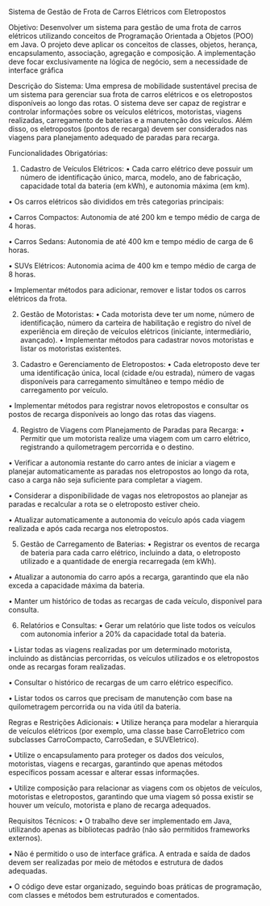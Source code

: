 Sistema de Gestão de Frota de Carros Elétricos com Eletropostos

Objetivo: Desenvolver um sistema para gestão de uma frota de carros elétricos utilizando conceitos de Programação Orientada a Objetos (POO) em Java. O projeto deve aplicar os conceitos de classes, objetos, herança, encapsulamento, associação, agregação e composição. A implementação deve focar exclusivamente na lógica de negócio, sem a necessidade de interface gráfica 

Descrição do Sistema:
Uma empresa de mobilidade sustentável precisa de um sistema para gerenciar sua frota de carros elétricos e os eletropostos disponíveis ao longo das rotas. O sistema deve ser capaz de registrar e controlar informações sobre os veículos elétricos, motoristas, viagens realizadas, carregamento de baterias e a manutenção dos veículos. Além disso, os eletropostos (pontos de recarga) devem ser considerados nas viagens para planejamento adequado de paradas para recarga.

Funcionalidades Obrigatórias:
   1.    Cadastro de Veículos Elétricos:
   •    Cada carro elétrico deve possuir um número de identificação único, marca, modelo, ano de fabricação, capacidade total da bateria (em kWh), e autonomia máxima (em km).

   •    Os carros elétricos são divididos em três categorias principais:

   •    Carros Compactos: Autonomia de até 200 km e tempo médio de carga de 4 horas.

   •    Carros Sedans: Autonomia de até 400 km e tempo médio de carga de 6 horas.

   •    SUVs Elétricos: Autonomia acima de 400 km e tempo médio de carga de 8 horas.

   •    Implementar métodos para adicionar, remover e listar todos os carros elétricos da frota.

   2.    Gestão de Motoristas:
   •    Cada motorista deve ter um nome, número de identificação, número da carteira de habilitação e registro do nível de experiência em direção de veículos elétricos (iniciante, intermediário, avançado).
   •    Implementar métodos para cadastrar novos motoristas e listar os motoristas existentes.

   3.    Cadastro e Gerenciamento de Eletropostos:
   •    Cada eletroposto deve ter uma identificação única, local (cidade e/ou estrada), número de vagas disponíveis para carregamento simultâneo e tempo médio de carregamento por veículo.

   •    Implementar métodos para registrar novos eletropostos e consultar os postos de recarga disponíveis ao longo das rotas das viagens.

   4.    Registro de Viagens com Planejamento de Paradas para Recarga:
   •    Permitir que um motorista realize uma viagem com um carro elétrico, registrando a quilometragem percorrida e o destino.

   •    Verificar a autonomia restante do carro antes de iniciar a viagem e planejar automaticamente as paradas nos eletropostos ao longo da rota, caso a carga não seja suficiente para completar a viagem.

   •    Considerar a disponibilidade de vagas nos eletropostos ao planejar as paradas e recalcular a rota se o eletroposto estiver cheio.

   •    Atualizar automaticamente a autonomia do veículo após cada viagem realizada e após cada recarga nos eletropostos.

   5.    Gestão de Carregamento de Baterias:
   •    Registrar os eventos de recarga de bateria para cada carro elétrico, incluindo a data, o eletroposto utilizado e a quantidade de energia recarregada (em kWh).

   •    Atualizar a autonomia do carro após a recarga, garantindo que ela não exceda a capacidade máxima da bateria.

   •    Manter um histórico de todas as recargas de cada veículo, disponível para consulta.

   6.    Relatórios e Consultas:
   •    Gerar um relatório que liste todos os veículos com autonomia inferior a 20% da capacidade total da bateria.

   •    Listar todas as viagens realizadas por um determinado motorista, incluindo as distâncias percorridas, os veículos utilizados e os eletropostos onde as recargas foram realizadas.

   •    Consultar o histórico de recargas de um carro elétrico específico.

   •    Listar todos os carros que precisam de manutenção com base na quilometragem percorrida ou na vida útil da bateria.

Regras e Restrições Adicionais:
   •    Utilize herança para modelar a hierarquia de veículos elétricos (por exemplo, uma classe base CarroEletrico com subclasses CarroCompacto, CarroSedan, e SUVEletrico).

   •    Utilize o encapsulamento para proteger os dados dos veículos, motoristas, viagens e recargas, garantindo que apenas métodos específicos possam acessar e alterar essas informações.

   •    Utilize composição para relacionar as viagens com os objetos de veículos, motoristas e eletropostos, garantindo que uma viagem só possa existir se houver um veículo, motorista e plano de recarga adequados.

Requisitos Técnicos:
   •    O trabalho deve ser implementado em Java, utilizando apenas as bibliotecas padrão (não são permitidos frameworks externos).

   •    Não é permitido o uso de interface gráfica. A entrada e saída de dados devem ser realizadas por meio de métodos e estrutura de dados adequadas.

   •    O código deve estar organizado, seguindo boas práticas de programação, com classes e métodos bem estruturados e comentados.
